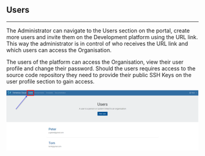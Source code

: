 ## **Users**

----------

The Administrator can navigate to the Users section on the portal, create more users and invite them on the Development platform using the URL link. This way the administrator is in control of who receives the URL link and which users can access the Organisation.

The users of the platform can access the Organisation, view their user profile and change their password. Should the users requires access to the source code repository they need to provide their public SSH Keys on the user profile section to gain access.

![](./images/users.png)